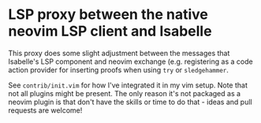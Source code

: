 # LSP proxy between the native neovim LSP client and Isabelle

This proxy does some slight adjustment between the messages that Isabelle's LSP
component and neovim exchange (e.g. registering as a code action provider for
inserting proofs when using `try` or `sledgehammer`.

See `contrib/init.vim` for how I've integrated it in my vim setup. Note that not
all plugins might be present. The only reason it's not packaged as a neovim
plugin is that don't have the skills or time to do that - ideas and pull
requests are welcome!

